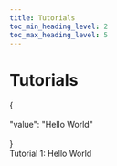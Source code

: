 ```yaml
---
title: Tutorials
toc_min_heading_level: 2
toc_max_heading_level: 5
---
```


# Tutorials 

<div className='card-row'>
    <div className='cards'>
        <div className='code-container'>
            &#123;<br/><br/>
            "value": "Hello World"<br/><br/>
            &#125;
        </div>
        <div className='header'>Tutorial 1: Hello World</div>
    </div>
</div>

<br/><br/><br/><br/><br/><br/><br/><br/><br/><br/><br/><br/><br/><br/><br/><br/><br/><br/><br/><br/><br/><br/><br/><br/><br/><br/><br/>